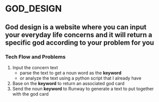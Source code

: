 # GOD_DESIGN
<h2>God design is a website where you can input your everyday life concerns and it will return a specific god according to your problem for you</h2>

<h3>Tech Flow and Problems</h3>
<p>
<ol><li>Input the concern text
  <ul><li>parse the text to get a noun word as the <b>keyword</b></li><li>or analyze the text using a python script that I already have</li></ul></li>
  
  <li>Base on the <b>keyword</b> to return an associated god card</li>
  <li>Send  the noun <b>keyword</b> to Runway to generate a text to put together with the god card</li>
  
  </ol>
  </p>
